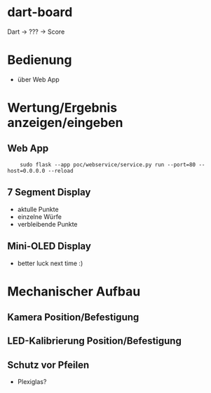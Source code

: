 # dart-board
Dart -> ??? -> Score

# Bedienung
- über Web App

# Wertung/Ergebnis anzeigen/eingeben

## Web App
        sudo flask --app poc/webservice/service.py run --port=80 --host=0.0.0.0 --reload

## 7 Segment Display 
- aktulle Punkte 
- einzelne Würfe
- verbleibende Punkte

## Mini-OLED Display
- better luck next time :)

# Mechanischer Aufbau

## Kamera Position/Befestigung

## LED-Kalibrierung Position/Befestigung

## Schutz vor Pfeilen
- Plexiglas?
